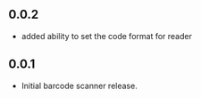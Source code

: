 ## 0.0.2

* added ability to set the code format for reader

## 0.0.1

* Initial barcode scanner release.
